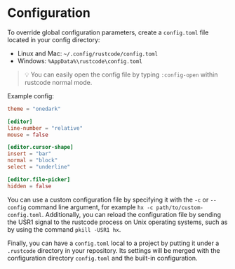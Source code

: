 # Configuration

To override global configuration parameters, create a `config.toml` file located in your config directory:

- Linux and Mac: `~/.config/rustcode/config.toml`
- Windows: `%AppData%\rustcode\config.toml`

> 💡 You can easily open the config file by typing `:config-open` within rustcode normal mode.

Example config:

```toml
theme = "onedark"

[editor]
line-number = "relative"
mouse = false

[editor.cursor-shape]
insert = "bar"
normal = "block"
select = "underline"

[editor.file-picker]
hidden = false
```

You can use a custom configuration file by specifying it with the `-c` or
`--config` command line argument, for example `hx -c path/to/custom-config.toml`.
Additionally, you can reload the configuration file by sending the USR1
signal to the rustcode process on Unix operating systems, such as by using the command `pkill -USR1 hx`.

Finally, you can have a `config.toml` local to a project by putting it under a `.rustcode` directory in your repository.
Its settings will be merged with the configuration directory `config.toml` and the built-in configuration.

